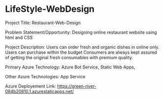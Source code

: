 # LifeStyle-WebDesign
Project Title:
Restaurant-Web-Design

Problem Statement/Opportunity:
Designing online restaurant website using html and CSS

Project Description:
Users can order fresh and organic dishes in online only. Users can purchase within the budget Consumers are always kept assured of getting the original fresh consumables with premium quality.

Primary Azure Technology:
Azure Bot Service, Static Web Apps,

Other Azure Technologies:
App Service

Azure Deployement Link:  https://green-river-084b20810.1.azurestaticapps.net/
